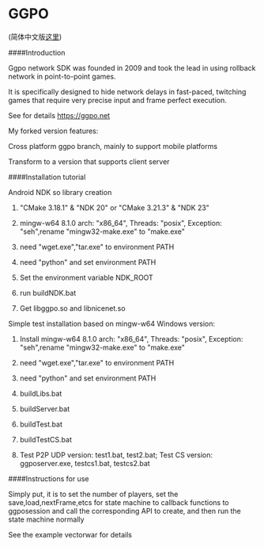 # GGPO
(简体中文版[这里](README.cn.md))

####Introduction

Ggpo network SDK was founded in 2009 and took the lead in using rollback network in point-to-point games. 

It is specifically designed to hide network delays in fast-paced, twitching games that require very precise input and frame perfect execution.

See for details https://ggpo.net

My forked version features:

Cross platform ggpo branch, mainly to support mobile platforms

Transform to a version that supports client server

####Installation tutorial

Android NDK so library creation

1. "CMake 3.18.1" & "NDK 20" or "CMake 3.21.3" & "NDK 23"

2. mingw-w64 8.1.0 arch: "x86_64",  Threads: "posix",  Exception: "seh",rename "mingw32-make.exe" to "make.exe"

3. need "wget.exe","tar.exe" to environment PATH

4. need "python" and set environment PATH

5. Set the environment variable NDK_ROOT

6. run buildNDK.bat

7. Get libggpo.so and libnicenet.so

Simple test installation based on mingw-w64 Windows version:

1. Install mingw-w64 8.1.0 arch: "x86_64",  Threads: "posix",  Exception: "seh",rename "mingw32-make.exe" to "make.exe"

2. need "wget.exe","tar.exe" to environment PATH

3. need "python" and set environment PATH

4. buildLibs.bat

5. buildServer.bat

6. buildTest.bat

7. buildTestCS.bat

8. Test P2P UDP version: test1.bat, test2.bat; Test CS version: ggposerver.exe, testcs1.bat, testcs2.bat

####Instructions for use

Simply put, it is to set the number of players, set the save,load,nextFrame,etcs for state machine to callback functions to ggposession and call the corresponding API to create, and then run the state machine normally

See the example vectorwar for details

